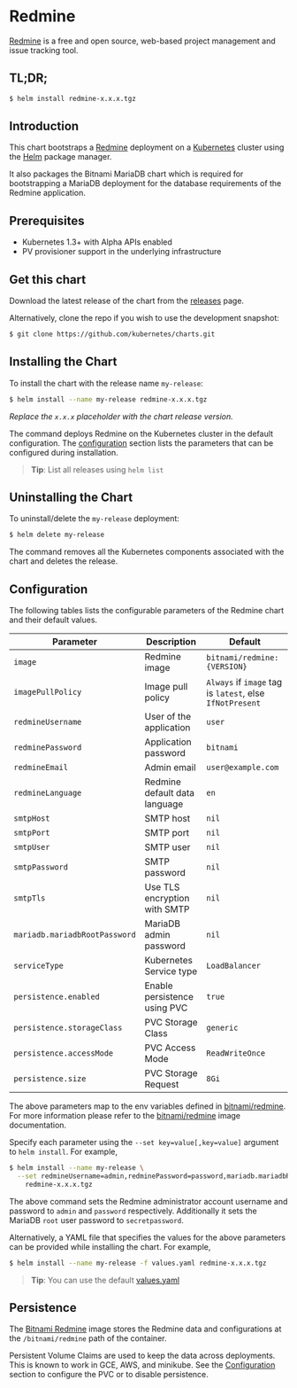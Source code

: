 # Redmine

[Redmine](http://www.redmine.org) is a free and open source, web-based project management and issue tracking tool.

## TL;DR;

```bash
$ helm install redmine-x.x.x.tgz
```

## Introduction

This chart bootstraps a [Redmine](https://github.com/bitnami/bitnami-docker-redmine) deployment on a [Kubernetes](http://kubernetes.io) cluster using the [Helm](https://helm.sh) package manager.

It also packages the Bitnami MariaDB chart which is required for bootstrapping a MariaDB deployment for the database requirements of the Redmine application.

## Prerequisites

- Kubernetes 1.3+ with Alpha APIs enabled
- PV provisioner support in the underlying infrastructure

## Get this chart

Download the latest release of the chart from the [releases](../../../releases) page.

Alternatively, clone the repo if you wish to use the development snapshot:

```bash
$ git clone https://github.com/kubernetes/charts.git
```

## Installing the Chart

To install the chart with the release name `my-release`:

```bash
$ helm install --name my-release redmine-x.x.x.tgz
```

*Replace the `x.x.x` placeholder with the chart release version.*

The command deploys Redmine on the Kubernetes cluster in the default configuration. The [configuration](#configuration) section lists the parameters that can be configured during installation.

> **Tip**: List all releases using `helm list`

## Uninstalling the Chart

To uninstall/delete the `my-release` deployment:

```bash
$ helm delete my-release
```

The command removes all the Kubernetes components associated with the chart and deletes the release.

## Configuration

The following tables lists the configurable parameters of the Redmine chart and their default values.

| Parameter                       | Description                     | Default                                                   |
| ------------------------------- | ------------------------------- | --------------------------------------------------------- |
| `image`                         | Redmine image                   | `bitnami/redmine:{VERSION}`                               |
| `imagePullPolicy`               | Image pull policy               | `Always` if `image` tag is `latest`, else `IfNotPresent`  |
| `redmineUsername`               | User of the application         | `user`                                                    |
| `redminePassword`               | Application password            | `bitnami`                                                 |
| `redmineEmail`                  | Admin email                     | `user@example.com`                                        |
| `redmineLanguage`               | Redmine default data language   | `en`                                                      |
| `smtpHost`                      | SMTP host                       | `nil`                                                     |
| `smtpPort`                      | SMTP port                       | `nil`                                                     |
| `smtpUser`                      | SMTP user                       | `nil`                                                     |
| `smtpPassword`                  | SMTP password                   | `nil`                                                     |
| `smtpTls`                       | Use TLS encryption with SMTP    | `nil`                                                     |
| `mariadb.mariadbRootPassword`   | MariaDB admin password          | `nil`                                                     |
| `serviceType`                   | Kubernetes Service type         | `LoadBalancer`                                            |
| `persistence.enabled`           | Enable persistence using PVC    | `true`                                                    |
| `persistence.storageClass`      | PVC Storage Class               | `generic`                                                 |
| `persistence.accessMode`        | PVC Access Mode                 | `ReadWriteOnce`                                           |
| `persistence.size`              | PVC Storage Request             | `8Gi`                                                     |

The above parameters map to the env variables defined in [bitnami/redmine](http://github.com/bitnami/bitnami-docker-redmine). For more information please refer to the [bitnami/redmine](http://github.com/bitnami/bitnami-docker-redmine) image documentation.

Specify each parameter using the `--set key=value[,key=value]` argument to `helm install`. For example,

```bash
$ helm install --name my-release \
  --set redmineUsername=admin,redminePassword=password,mariadb.mariadbRootPassword=secretpassword \
    redmine-x.x.x.tgz
```

The above command sets the Redmine administrator account username and password to `admin` and `password` respectively. Additionally it sets the MariaDB `root` user password to `secretpassword`.

Alternatively, a YAML file that specifies the values for the above parameters can be provided while installing the chart. For example,

```bash
$ helm install --name my-release -f values.yaml redmine-x.x.x.tgz
```

> **Tip**: You can use the default [values.yaml](values.yaml)

## Persistence

The [Bitnami Redmine](https://github.com/bitnami/bitnami-docker-redmine) image stores the Redmine data and configurations at the `/bitnami/redmine` path of the container.

Persistent Volume Claims are used to keep the data across deployments. This is known to work in GCE, AWS, and minikube.
See the [Configuration](#configuration) section to configure the PVC or to disable persistence.
